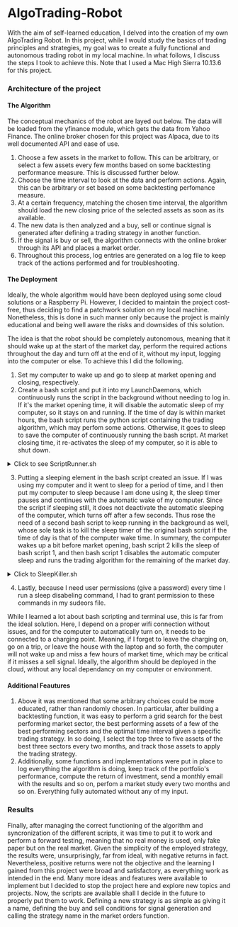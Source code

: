 # AlgoTrading-Robot
With the aim of self-learned education, I delved into the creation of my own AlgoTrading Robot. In this project, while I would study the basics of trading principles and strategies, my goal was to create a fully functional and autonomous trading robot in my local machine. In what follows, I discuss the steps I took to achieve this. Note that I used a Mac High Sierra 10.13.6 for this project.

### Architecture of the project
#### The Algorithm
The conceptual mechanics of the robot are layed out below. The data will be loaded from the yfinance module, which gets the data from Yahoo Finance. The online broker chosen for this project was Alpaca, due to its well documented API and ease of use.

1. Choose a few assets in the market to follow. This can be arbitrary, or select a few assets every few months based on some backtesting performance measure. This is discussed further below.
2. Choose the time interval to look at the data and perform actions. Again, this can be arbitrary or set based on some backtesting perfomance measure.
3. At a certain frequency, matching the chosen time interval, the algorithm should load the new closing price of the selected assets as soon as its available.
4. The new data is then analyzed and a buy, sell or continue signal is generated after defining a trading strategy in another function.
5. If the signal is buy or sell, the algorithm connects with the online broker through its API and places a market order.
6. Throughout this process, log entries are generated on a log file to keep track of the actions performed and for troubleshooting.

#### The Deployment
Ideally, the whole algorithm would have been deployed using some cloud solutions or a Raspberry Pi. However, I decided to maintain the project cost-free, thus deciding to find a patchwork solution on my local machine. Nonetheless, this is done in such manner only because the project is mainly educational and being well aware the risks and downsides of this solution.

The idea is that the robot should be completely autonomous, meaning that it should wake up at the start of the market day, perform the required actions throughout the day and turn off at the end of it, without my input, logging into the computer or else. To achieve this I did the following.

1. Set my computer to wake up and go to sleep at market opening and closing, respectively.
2. Create a bash script and put it into my LaunchDaemons, which continuously runs the script in the background without needing to log in. If it's the market opening time, it will disable the automatic sleep of my computer, so it stays on and running. If the time of day is within market hours, the bash script runs the python script containing the trading algorithm, which may perfom some actions. Otherwise, it goes to sleep to save the computer of continuously running the bash script. At market closing time, it re-activates the sleep of my computer, so it is able to shut down.
<details>
<summary>Click to see ScriptRunner.sh</summary>

```bash
#!/bin/bash

logpath="/tmp/Projects/ShellOutput.log"
log() {
  echo "$(date +'%Y-%m-%d %H:%M:%S') $1" >> $logpath
}
log "PID: $$"

log "Shell script started!"
# Get the current hour in 24-hour format
current_hour=$(date +%H)
current_minute=$(date +%M)
current_minute=${current_minute#0}
current_day=$(date +%u) # 1=Monday, 2=Tuesday, ..., 7=Sunday

# source /path/to/your/python/environment/bin/activate
# log "Starting python script"
# sudo /Library/Frameworks/Python.framework/Versions/3.11/bin/python3 /Users/lucasvanderhorst/AlgoTrading/AlgorithmicTrading.py


#As soon as computer wakes, disables sleep. If run "sudo visudo" in the terminal, the sudoers file can be accessed, where 
#the password for sudo command has been disabled (or already granted when running sudo visudo)
if [ "$current_hour" == 15 ]; then
    sudo pmset disablesleep 1
    log "Sleep has been deactivated"
fi

if [ "$current_hour" == 22 ]; then
    sudo pmset disablesleep 0
    log "Sleep has been activated again"
fi

log "Checking if it is the right time to run python script"
# Check if the current hour is within the desired time range (15:30 to 22:00) on weekdays
if [ "$current_hour" -ge 15 ] && [ "$current_hour" -lt 22 ] && [ "$current_day" -ge 1 ] && [ "$current_day" -le 5 ]; then
    # Check if the current minute is a multiple of 5 (to run every 5 minutes)
    if [ "$((current_minute % 5))" == 0 ]; then
        # Run the Python script
        log "Running Python scrip AlgorithmicTrading.py"
        sudo /Library/Frameworks/Python.framework/Versions/3.11/bin/python3 /Users/lucasvanderhorst/AlgoTrading/AlgorithmicTrading.py
        log "Python script AlgorithmicTrading.py should have been run. Sleeping for 3 minutes"
        echo >> $logpath        
        sleep 180
    else 
        log "The current time is within the python's script allowed time range, but not yet at the required interval time. Sleeping for 15 seconds"
        echo >> $logpath    
        sleep 15
    fi

else
    #Make it sleep longer during the weekends
    #Sleep for some time before LaunchDaemons runs the script again. To save on power consumption
    if [ "$current_hour" -lt 15 ] || [ "$current_hour" -ge 22 ]; then
        log "The current time is outside the python's script allowed time range. Sleeping for 30 minutes"
        echo >> $logpath
        sleep 1800
    fi
fi
```
</details>

3. Putting a sleeping element in the bash script created an issue. If I was using my computer and it went to sleep for a period of time, and I then put my computer to sleep because I am done using it, the sleep timer pauses and continues with the automatic wake of my computer. Since the script if sleeping still, it does not deactivate the automatic sleeping of the computer, which turns off after a few seconds. Thus rose the need of a second bash script to keep running in the background as well, whose sole task is to kill the sleep timer of the original bash script if the time of day is that of the computer wake time. In summary, the computer wakes up a bit before market opening, bash script 2 kills the sleep of bash script 1, and then bash script 1 disables the automatic computer sleep and runs the trading algorithm for the remaining of the market day.
<details>
<summary>Click to SleepKiller.sh</summary>

```bash
#!/bin/bash
logpath="/tmp/Projects/ShellOutput.log"
log() {
  echo "$(date +'%Y-%m-%d %H:%M:%S') $1" >> $logpath
}
pid=$(grep "PID:" /tmp/Projects/ShellOutput.log | tail -n 1 | awk '{print $4}')

log 'Sleep Killer is hunting'

# Get the current hour in 24-hour format
current_hour=$(date +%H)

if [ $current_hour == 15 ]; then
    log "Killing ScriptRunner.sh to ensure is it not sleeping. It should run again straight away and disable sleep."
    echo >> $logpath
    pkill -P $pid
    sleep 3600
else
    log "I'm still thirsty for blood, but will rest for 2 seconds"
    sleep 2
fi
```

</details>

4. Lastly, because I need user permissions (give a password) every time I run a sleep disabeling command, I had to grant permission to these commands in my sudeors file.

While I learned a lot about bash scripting and terminal use, this is far from the ideal solution. Here, I depend on a proper wifi connection without issues, and for the computer to automatically turn on, it needs to be connected to a charging point. Meaning, if I forget to leave the charging on, go on a trip, or leave the house with the laptop and so forth, the computer will not wake up and miss a few hours of market time, which may be critical if it misses a sell signal. Ideally, the algorithm should be deployed in the cloud, without any local dependancy on my computer or environment.

#### Additional Feautures
1. Above it was mentioned that some arbitrary choices could be more educated, rather than randomly chosen. In particular, after building a backtesting function, it was easy to perform a grid search for the best performing market sector, the best performing assets of a few of the best performing sectors and the optimal time interval given a specific trading strategy. In so doing, I select the top three to five assets of the best three sectors every two months, and track those assets to apply the trading strategy.
2. Additionally, some functions and implementations were put in place to log everything the algorithm is doing, keep track of the portfolio's performance, compute the return of investment, send a monthly email with the results and so on, perfom a market study every two months and so on. Everything fully automated without any of my input.

### Results 
Finally, after managing the correct functioning of the algorithm and syncronization of the different scripts, it was time to put it to work and perform a forward testing, meaning that no real money is used, only fake paper but on the real market. Given the simplicity of the employed strategy, the results were, unsurprisingly, far from ideal, with negative returns in fact. Nevertheless, positive returns were not the objective and the learning I gained from this project were broad and satisfactory, as everything work as intended in the end. Many more ideas and features were available to implement but I decided to stop the project here and explore new topics and projects. Now, the scripts are available shall I decide in the future to properly put them to work. Defining a new strategy is as simple as giving it a name, defining the buy and sell conditions for signal generation and calling the strategy name in the market orders function.
